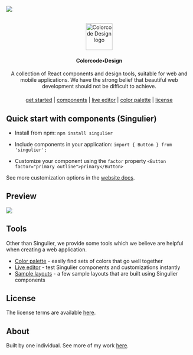 ![](https://img.shields.io/badge/-Please%20note%20that%20the%20project%20is%20still%20under%20a%20lot%20of%20development%20and%20bugs%20may%20occur.-red)
<br /><br />

<p align="center">
  <a href="https://colorcode.design/">
    <img src="http://about.colorcode.me/assets/logo-ccd-blue.png" alt="Colorcode Design logo" width="72">
  </a>
</p>

<h4 align="center">Colorcode•Design</h4>

<div align="center">A collection of React components and design tools, suitable for web and mobile applications. We have the strong belief that beautiful web development should not be difficult to achieve.</div>

<div align="center" style="margin-top: 20px; margin-bottom: 20px">
  <a href="http://colorcode.design/about">get started</a> | <a href="http://colorcode.design/singulier">components</a> | <a href="http://colorcode.design/editor">live editor</a> | <a href="http://colorcode.design/palette">color palette</a> | <a href="http://colorcode.design/license">license</a>
</div>

## Quick start with components (Singulier)

* Install from npm:
```npm install singulier```

* Include components in your application:
```import { Button } from 'singulier';```

* Customize your component using the `factor` property
```<Button factor="primary outline">primary</Button>```

See more customization options in the [website docs](http://colorcode.design/singulier).

## Preview

![](https://github.com/sxnb/singulier/blob/master/assets/singulier_preview.gif)

## Tools
Other than Singulier, we provide some tools which we believe are helpful when creating a web application.

* [Color palette](http://www.colorcode.design/palette) - easily find sets of colors that go well together
* [Live editor](http://www.colorcode.design/editor) - test Singulier components and customizations instantly
* [Sample layouts](http://www.colorcode.design/layouts) - a few sample layouts that are built using Singulier components

## License
The license terms are available [here](http://www.colorcode.design/license).

## About
Built by one individual. See more of my work [here](http://about.colorcode.me).
